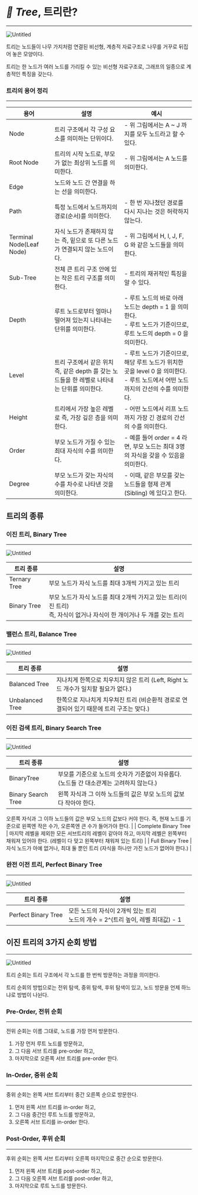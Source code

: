 # *🌳 Tree*, 트리란?

---

![Untitled](https://prod-files-secure.s3.us-west-2.amazonaws.com/c33fee58-8f40-4523-b222-c56099de30a9/41aa0b59-573c-4d83-9ce7-433a8485a730/Untitled.png)

트리는 노드들이 나무 가지처럼 연결된 비선형, 계층적 자료구조로 나무를 거꾸로 뒤집어 놓은 모양이다.

트리는 한 노드가 여러 노드를 가리킬 수 있는 비선형 자료구조로, 그래프의 일종으로 계층적인 특징을 갖는다.

### 트리의 용어 정리

---

| 용어 | 설명 | 예시                                                                                    |
| --- | --- |---------------------------------------------------------------------------------------|
| Node | 트리 구조에서 각 구성 요소를 의미하는 단위이다. | - 위 그림에서는 A ~ J 까지를 모두 노드라고 할 수 있다.                                                   |
| Root Node | 트리의 시작 노드로, 부모가 없는 최상위 노드를 의미한다. | - 위 그림에서는 A 노드를 의미한다.                                                                 |
| Edge | 노드와 노드 간 연결을 하는 선을 의미한다. |                                                                                       |
| Path | 특정 노드에서 노드까지의 경로(순서)를 의미한다. | - 한 번 지나쳤던 경로를 다시 지나는 것은 허락하지 않는다.                                                    |
| Terminal Node(Leaf Node) | 자식 노드가 존재하지 않는 즉, 밑으로 또 다른 노드가 연결되지 않는 노드이다. | - 위 그림에서 H, I, J, F, G 와 같은 노드들을 의미한다.                                                |
| Sub-Tree | 전체 큰 트리 구조 안에 있는 작은 트리 구조를 의미한다. | - 트리의 재귀적인 특징을 알 수 있다.                                                                |
| Depth | 루트 노드로부터 얼마나 떨어져 있는지 나타내는 단위를 의미한다. | - 루트 노드의 바로 아래 노드는 depth = 1 을 의미한다. <br> - 루트 노드가 기준이므로, 루트 노드의 depth = 0 을 의미한다.    |
| Level | 트리 구조에서 같은 위치 즉, 같은 depth 를 갖는 노드들을 한 레벨로 나타내는 단위를 의미한다. | - 루트 노드가 기준이므로, 해당 루트 노드가 위치한 곳을 level 0 을 의미한다. <br> - 루트 노드에서 어떤 노드까지의 간선의 수를 의미한다. |
| Height | 트리에서 가장 높은 레벨로 즉, 가장 깊은 층을 의미한다. | - 어떤 노드에서 리프 노드까지 가장 긴 경로의 간선의 수를 의미한다.                                               |
| Order | 부모 노드가 가질 수 있는 최대 자식의 수를 의미한다. | - 예를 들어 order = 4 라면, 부모 노드는 최대 3명의 자식을 갖을 수 있음을 의미한다.                                |
| Degree | 부모 노드가 갖는 자식의 수를 차수로 나타낸 것을 의미한다. | - 이때, 같은 부모를 갖는 노드들을 형제 관계(Sibling) 에 있다고 한다.                                         |

## 트리의 종류

### 이진 트리, Binary Tree

---

![Untitled](https://prod-files-secure.s3.us-west-2.amazonaws.com/c33fee58-8f40-4523-b222-c56099de30a9/fa745d1b-7e5a-47ea-8a95-6a58c6b4ded6/Untitled.png)

| 트리 종류 | 설명                                                                          |
| --- |-----------------------------------------------------------------------------|
| Ternary Tree | 부모 노드가 자식 노드를 최대 3개씩 가지고 있는 트리                                              |
| Binary Tree | 부모 노드가 자식 노드를 최대 2개씩 가지고 있는 트리(이진 트리) <br> 즉, 자식이 없거나 자식이 한 개이거나 두 개를 갖는 트리 |

### 밸런스 트리, Balance Tree

---

![Untitled](https://prod-files-secure.s3.us-west-2.amazonaws.com/c33fee58-8f40-4523-b222-c56099de30a9/e9ef7460-3326-40cf-b17b-c4e84886c6a4/Untitled.png)

| 트리 종류 | 설명 |
| --- | --- |
|  Balanced Tree | 지나치게 한쪽으로 치우치지 않은 트리 (Left, Right 노드 개수가 일치할 필요가 없다.) |
| Unbalanced Tree | 한쪽으로 지나치게 치우쳐진 트리 (비순환적 경로로 연결되어 있기 때문에 트리 구조는 맞다.) |

### 이진 검색 트리, Binary Search Tree

---

![Untitled](https://prod-files-secure.s3.us-west-2.amazonaws.com/c33fee58-8f40-4523-b222-c56099de30a9/b16a0316-2acb-44e9-ad62-591209375db2/Untitled.png)

| 트리 종류 | 설명 |
| --- | --- |
|   BinaryTree | 부모를 기준으로 노드의 숫자가 기준없이 자유롭다. (노드들 간 대소관계는 고려하지 않는다.) |
| Binary Search Tree | 왼쪽 자식과 그 이하 노드들의 값은 부모 노드의 값보다 작아야 한다.
오른쪽 자식과 그 이하 노드들의 값은 부모 노드의 값보다 커야 한다.
즉, 현재 노드를 기준으로 왼쪽엔 작은 수가, 오른쪽엔 큰 수가 들어가야 한다. |
| Complete Binary Tree | 마지막 레벨을 제외한 모든 서브트리의 레벨이 같아야 하고, 마지막 레벨은 왼쪽부터 채워져 있어야 한다. (레벨이 다 맞고 왼쪽부터 채워져 있는 트리) |
| Full Binary Tree | 자식 노드가 아예 없거나, 최대 둘 뿐인 트리 (자식을 하나만 가진 노드가 없어야 한다.) |

### 완전 이전 트리, Perfect Binary Tree

---

![Untitled](https://prod-files-secure.s3.us-west-2.amazonaws.com/c33fee58-8f40-4523-b222-c56099de30a9/a99b75b4-ea2f-42f3-95b4-ade59a0ae7cb/Untitled.png)

| 트리 종류 | 설명                                                       |
| --- |----------------------------------------------------------|
|  Perfect Binary Tree | 모든 노드의 자식이 2개씩 있는 트리 <br> 노드의 개수 = 2^(트리 높이, 레벨 최대값) - 1 |

## 이진 트리의 3가지 순회 방법

---

![Untitled](https://prod-files-secure.s3.us-west-2.amazonaws.com/c33fee58-8f40-4523-b222-c56099de30a9/4df02fa6-0599-4798-87e5-2c600ef40d72/Untitled.png)

트리 순회는 트리 구조에서 각 노드를 한 번씩 방문하는 과정을 의미한다.

트리 순회의 방법으로는 전위 탐색, 중위 탐색, 후위 탐색이 있고, 노드 방문을 언제 하느냐로 방법이 나뉜다.

### Pre-Order, 전위 순회

---

전위 순회는 이름 그대로, 노드를 가장 먼저 방문한다.

1. 가장 먼저 루트 노드를 방문하고,
2. 그 다음 서브 트리를 pre-order 하고,
3. 마지막으로 오른쪽 서브 트리를 pre-order 한다.

### In-Order, 중위 순회

---

중위 순회는 왼쪽 서브 트리부터 중간 오른쪽 순으로 방문한다.

1. 먼저 왼쪽 서브 트리를 in-order 하고,
2. 그 다음 중간인 루트 노드를 방문하고,
3. 오른쪽 서브 트리를 in-order 한다.

### Post-Order, 후위 순회

---

후위 순회는 왼쪽 서브 트리부터 오른쪽 마지막으로 중간 순으로 방문한다.

1. 먼저 왼쪽 서브 트리를 post-order 하고,
2. 그 다음 오른쪽 서브 트리를 post-order 하고,
3. 마지막으로 루트 노드를 방문한다.